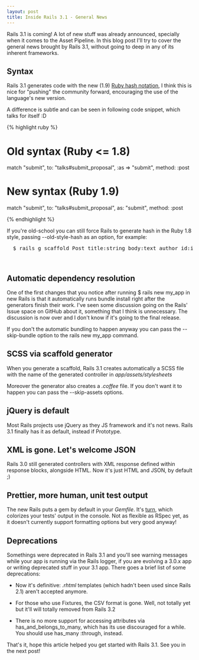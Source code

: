 ```yaml
---
layout: post
title: Inside Rails 3.1 - General News
---
```


<span class="drops">R</span>ails 3.1 is coming! A lot of new stuff was already announced, specially when it comes to the Asset Pipeline. In this blog post I'll try to cover the general news brought by Rails 3.1, without going to deep in any of its inherent frameworks.

Syntax
------

Rails 3.1 generates code with the new (1.9) [Ruby hash notation], I think this is nice for "pushing" the community forward, encouraging the use of the language's new version.

A difference is subtle and can be seen in following code snippet, which talks for itself :D

{% highlight ruby %}

# Old syntax (Ruby <= 1.8)
match "submit", to: "talks#submit_proposal", :as => "submit", method: :post

# New syntax (Ruby 1.9)
match "submit", to: "talks#submit_proposal", as: "submit", method: :post

{% endhighlight %}

If you're old-school you can still force Rails to generate hash in the Ruby 1.8 style, passing <span class="small_code">--old-style-hash</span> as an option, for example:

<pre class="terminal">
  $ rails g scaffold Post title:string body:text author_id:integer --old-style-hash
</pre>

<br/>

Automatic dependency resolution
-------------------------------

One of the first changes that you notice after running <span class="small_code">$ rails new my_app</span> in new Rails is that it automatically runs <span class="small_code">bundle install</span> right after the generators finish their work. I've seen some discussion going on the Rails' Issue space on GitHub about it, something that I think is unnecessary. The discussion is now over and I don't know if it's going to the final release.

If you don't the automatic bundling to happen anyway you can pass the <span class="small_code">--skip-bundle</span> option to the <span class="small_code">rails new my_app</span> command.

SCSS via scaffold generator
---------------------------

When you generate a scaffold, Rails 3.1 creates automatically a SCSS file with the name of the generated controller in _app/assets/stylesheets_

Moreover the generator also creates a _.coffee_ file. If you don't want it to happen you can pass the <span class="small_code">--skip-assets</span> options.

jQuery is default
-----------------

Most Rails projects use jQuery as they JS framework and it's not news. Rails 3.1 finally has it as default, instead if Prototype.

XML is gone. Let's welcome JSON
-------------------------------

Rails 3.0 still generated controllers with XML response defined within response blocks, alongside HTML. Now it's just HTML and JSON, by default ;)

Prettier, more human, unit test output
--------------------------------------

The new Rails puts a gem by default in your _Gemfile_. It's [turn], which colorizes your tests' output in the console. Not as flexible as RSpec yet, as it doesn't currently support formatting options but very good anyway!

Deprecations
------------

Somethings were deprecated in Rails 3.1 and you'll see warning messages while your app is running via the Rails logger, if you are evolving a 3.0.x app or writing deprecated stuff in your 3.1 app. There goes a brief list of some deprecations:

* Now it's definitive: _.rhtml_ templates (which hadn't been used since Rails 2.1) aren't accepted anymore.

* For those who use Fixtures, the CSV format is gone. Well, not totally yet but it'll will totally removed from Rails 3.2 

* There is no more support for accessing attributes via <span class="small_code">has_and_belongs_to_many</span>, which has its use discouraged for a while. You should use <span class="small_code">has_many :through</span>, instead.

That's it, hope this article helped you get started with Rails 3.1. See you in the next post!

[turn]: https://github.com/TwP/turn
[Ruby hash notation]: http://peepcode.com/blog/2011/rip-ruby-hash-rocket-syntax